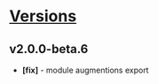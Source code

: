 # [Versions](https://github.com/Tracktor/design-system/releases)

## v2.0.0-beta.6
- **[fix]** - module augmentions export
